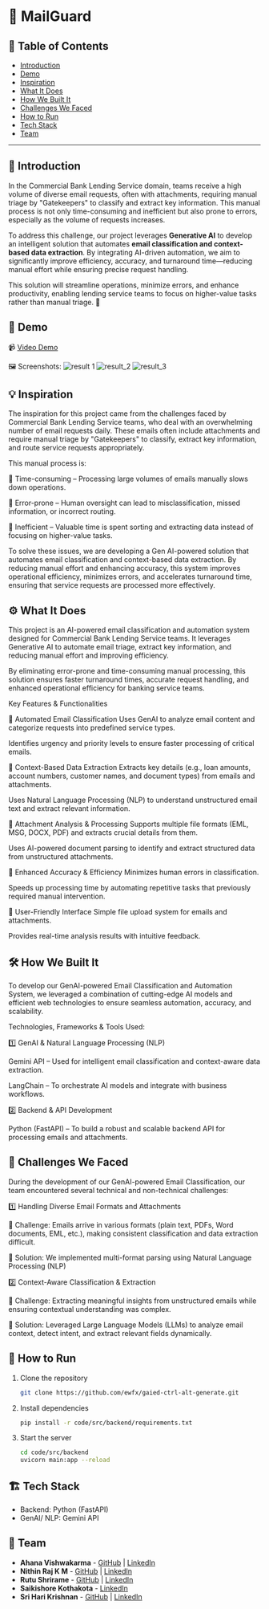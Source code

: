 # 🚀 MailGuard

## 📌 Table of Contents
- [Introduction](#introduction)
- [Demo](#demo)
- [Inspiration](#inspiration)
- [What It Does](#what-it-does)
- [How We Built It](#how-we-built-it)
- [Challenges We Faced](#challenges-we-faced)
- [How to Run](#how-to-run)
- [Tech Stack](#tech-stack)
- [Team](#team)

---

## 🎯 Introduction
In the Commercial Bank Lending Service domain, teams receive a high volume of diverse email requests, often with attachments, requiring manual triage by "Gatekeepers" to classify and extract key information. This manual process is not only time-consuming and inefficient but also prone to errors, especially as the volume of requests increases.  

To address this challenge, our project leverages **Generative AI** to develop an intelligent solution that automates **email classification and context-based data extraction**. By integrating AI-driven automation, we aim to significantly improve efficiency, accuracy, and turnaround time—reducing manual effort while ensuring precise request handling.  

This solution will streamline operations, minimize errors, and enhance productivity, enabling lending service teams to focus on higher-value tasks rather than manual triage. 🚀

## 🎥 Demo 
📹 [Video Demo](/code/test/ewfx_gaied-ctrl-alt-generate%20-%20demo%20video.mp4)  

🖼️ Screenshots:
![result 1](/code/test/test_results/result_1.png)
![result_2](/code/test/test_results/result_2.png)
![result_3](/code/test/test_results/result_3.png)

## 💡 Inspiration
The inspiration for this project came from the challenges faced by Commercial Bank Lending Service teams, who deal with an overwhelming number of email requests daily. These emails often include attachments and require manual triage by "Gatekeepers" to classify, extract key information, and route service requests appropriately.

This manual process is:

📌 Time-consuming – Processing large volumes of emails manually slows down operations.

📌 Error-prone – Human oversight can lead to misclassification, missed information, or incorrect routing.

📌 Inefficient – Valuable time is spent sorting and extracting data instead of focusing on higher-value tasks.

To solve these issues, we are developing a Gen AI-powered solution that automates email classification and context-based data extraction. By reducing manual effort and enhancing accuracy, this system improves operational efficiency, minimizes errors, and accelerates turnaround time, ensuring that service requests are processed more effectively.

## ⚙️ What It Does
This project is an AI-powered email classification and automation system designed for Commercial Bank Lending Service teams. It leverages Generative AI to automate email triage, extract key information, and reducing manual effort and improving efficiency.

By eliminating error-prone and time-consuming manual processing, this solution ensures faster turnaround times, accurate request handling, and enhanced operational efficiency for banking service teams.

Key Features & Functionalities

📌 Automated Email Classification
Uses GenAI to analyze email content and categorize requests into predefined service types.

Identifies urgency and priority levels to ensure faster processing of critical emails.

📌 Context-Based Data Extraction
Extracts key details (e.g., loan amounts, account numbers, customer names, and document types) from emails and attachments.

Uses Natural Language Processing (NLP) to understand unstructured email text and extract relevant information.

📌 Attachment Analysis & Processing
Supports multiple file formats (EML, MSG, DOCX, PDF) and extracts crucial details from them.

Uses AI-powered document parsing to identify and extract structured data from unstructured attachments.

📌 Enhanced Accuracy & Efficiency
Minimizes human errors in classification.

Speeds up processing time by automating repetitive tasks that previously required manual intervention.

📌 User-Friendly Interface
Simple file upload system for emails and attachments.

Provides real-time analysis results with intuitive feedback.

## 🛠️ How We Built It
To develop our GenAI-powered Email Classification and Automation System, we leveraged a combination of cutting-edge AI models and efficient web technologies to ensure seamless automation, accuracy, and scalability.

Technologies, Frameworks & Tools Used:

1️⃣ GenAI & Natural Language Processing (NLP)

Gemini API – Used for intelligent email classification and context-aware data extraction.

LangChain – To orchestrate AI models and integrate with business workflows.

2️⃣ Backend & API Development

Python (FastAPI) – To build a robust and scalable backend API for processing emails and attachments.

## 🚧 Challenges We Faced
During the development of our GenAI-powered Email Classification, our team encountered several technical and non-technical challenges:

1️⃣ Handling Diverse Email Formats and Attachments

🔹 Challenge: Emails arrive in various formats (plain text, PDFs, Word documents, EML, etc.), making consistent classification and data extraction difficult.

🔹 Solution: We implemented multi-format parsing using Natural Language Processing (NLP)

2️⃣ Context-Aware Classification & Extraction

🔹 Challenge: Extracting meaningful insights from unstructured emails while ensuring contextual understanding was complex.

🔹 Solution: Leveraged Large Language Models (LLMs) to analyze email context, detect intent, and extract relevant fields dynamically.

## 🏃 How to Run
1. Clone the repository  
   ```sh
   git clone https://github.com/ewfx/gaied-ctrl-alt-generate.git
   ```
2. Install dependencies  
   ```sh
   pip install -r code/src/backend/requirements.txt
   ```
3. Start the server
   ```sh
   cd code/src/backend
   uvicorn main:app --reload
   ```

## 🏗️ Tech Stack
- Backend: Python (FastAPI)
- GenAI/ NLP: Gemini API

## 👥 Team
- **Ahana Vishwakarma** - [GitHub](https://github.com/ahanavish) | [LinkedIn](https://www.linkedin.com/in/ahanavish/)
- **Nithin Raj K M** - [GitHub](https://github.com/nithinrajkm) | [LinkedIn](https://www.linkedin.com/in/nithinrajkm/)
- **Rutu Shrirame** - [GitHub](https://github.com/rutu1012) | [LinkedIn](https://www.linkedin.com/in/rutushrirame/)
- **Saikishore Kothakota** - [LinkedIn](https://www.linkedin.com/in/saikishore-kothakota-3637ab83/)
- **Sri Hari Krishnan** - [GitHub](https://github.com/Sri1263) | [LinkedIn](https://www.linkedin.com/in/sri-hari-krishnan/)

